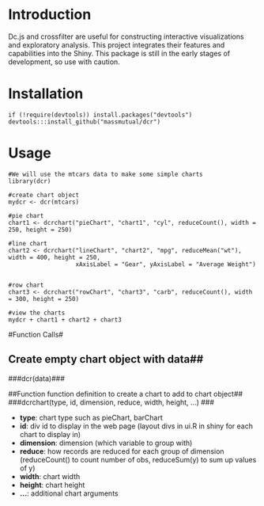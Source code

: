 # Introduction #
Dc.js and crossfilter are useful for constructing interactive  visualizations and exploratory analysis. This project integrates their features and capabilities into the Shiny. This package is still in the early stages of development, so use with caution.

# Installation #
```
if (!require(devtools)) install.packages("devtools")
devtools:::install_github("massmutual/dcr")
```

# Usage #
```
#We will use the mtcars data to make some simple charts
library(dcr)

#create chart object
mydcr <- dcr(mtcars)

#pie chart
chart1 <- dcrchart("pieChart", "chart1", "cyl", reduceCount(), width = 250, height = 250)

#line chart
chart2 <- dcrchart("lineChart", "chart2", "mpg", reduceMean("wt"), width = 400, height = 250,
                   xAxisLabel = "Gear", yAxisLabel = "Average Weight")


#row chart
chart3 <- dcrchart("rowChart", "chart3", "carb", reduceCount(), width = 300, height = 250)

#view the charts
mydcr + chart1 + chart2 + chart3
```

#Function Calls#
## Create empty chart object with data##
###dcr(data)###

##Function function definition to create a chart to add to chart object##
###dcrchart(type, id, dimension, reduce, width, height, ...) ###
* __type__: chart type such as pieChart, barChart
* __id__: div id to display in the web page (layout divs in ui.R in shiny for each chart to display in)
* __dimension__: dimension (which variable to group with)
* __reduce__: how records are reduced for each group of dimension (reduceCount() to count number of obs, reduceSum(y) to sum up values of y)
* __width__: chart width
* __height__: chart height
* __...__: additional chart arguments
